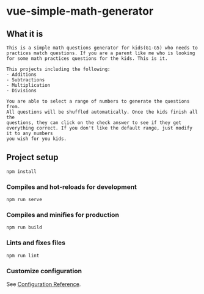 # vue-simple-math-generator

## What it is
```
This is a simple math questions generator for kids(G1-G5) who needs to practices match questions. If you are a parent like me who is looking for some math practices questions for the kids. This is it. 

This projects including the following:
- Additions
- Subtractions
- Multiplication
- Divisions

You are able to select a range of numbers to generate the questions from. 
All questions will be shuffled automatically. Once the kids finish all the 
questions, they can click on the check answer to see if they get everything correct. If you don't like the default range, just modify it to any numbers
you wish for you kids.

```
## Project setup
```
npm install
```

### Compiles and hot-reloads for development
```
npm run serve
```

### Compiles and minifies for production
```
npm run build
```

### Lints and fixes files
```
npm run lint
```

### Customize configuration
See [Configuration Reference](https://cli.vuejs.org/config/).

